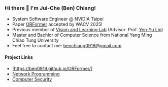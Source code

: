### Hi there 👋 I'm Jui-Che (Ben) Chiang!
- System Software Engineer @ NVIDIA Taipei
- Paper [ORFormer](https://ben0919.github.io/ORFormer/) accepted by WACV 2025!
- Previous member of [Vision and Learning Lab](http://vllab.cs.nctu.edu.tw) (Advisor: Prof. [Yen-Yu Lin](https://sites.google.com/site/yylinweb/))
- Master and Bachlor of Computer Science from National Yang Ming Chiao Tung University
- Feel free to contact me: benchiang0919@gmail.com

#### Project Links
- [https://ben0919.github.io/ORFormer/]
- [Network Programming](https://github.com/ben0919/Network-Programming-NYCU)
- [Computer Security](https://github.com/ben0919/Computer-Security-NYCU)
<!--
**ben0919/ben0919** is a ✨ _special_ ✨ repository because its `README.md` (this file) appears on your GitHub profile.

Here are some ideas to get you started:

- 🔭 I’m currently working on ...
- 🌱 I’m currently learning ...
- 👯 I’m looking to collaborate on ...
- 🤔 I’m looking for help with ...
- 💬 Ask me about ...
- 📫 How to reach me: ...
- 😄 Pronouns: ...
- ⚡ Fun fact: ...
-->
